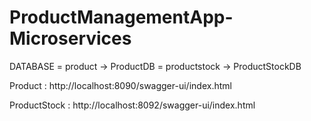 # ProductManagementApp-Microservices

DATABASE = product -> ProductDB
         = productstock -> ProductStockDB

Product : http://localhost:8090/swagger-ui/index.html

ProductStock : http://localhost:8092/swagger-ui/index.html
